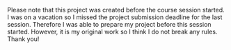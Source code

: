 Please note that this project was created before the course session started. I was on a vacation so I missed the project submission deadline for the last session. Therefore I was able to prepare my project before this session started. However, it is my original work so I think I do not break any rules. Thank you!
